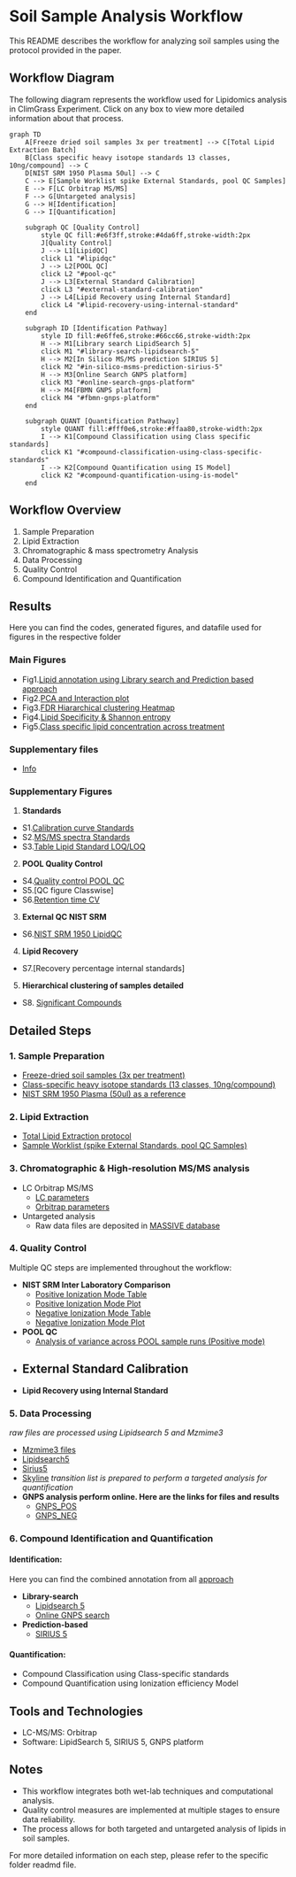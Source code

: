 # Soil Sample Analysis Workflow

This README describes the workflow for analyzing soil samples using the protocol provided in the paper.

## Workflow Diagram

The following diagram represents the workflow used for Lipidomics analysis in ClimGrass Experiment. Click on any box to view more detailed information about that process.


```mermaid
graph TD
    A[Freeze dried soil samples 3x per treatment] --> C[Total Lipid Extraction Batch]
    B[Class specific heavy isotope standards 13 classes, 10ng/compound] --> C
    D[NIST SRM 1950 Plasma 50ul] --> C
    C --> E[Sample Worklist spike External Standards, pool QC Samples]
    E --> F[LC Orbitrap MS/MS]
    F --> G[Untargeted analysis]
    G --> H[Identification]
    G --> I[Quantification]

    subgraph QC [Quality Control]
        style QC fill:#e6f3ff,stroke:#4da6ff,stroke-width:2px
        J[Quality Control]
        J --> L1[LipidQC]
        click L1 "#lipidqc"
        J --> L2[POOL QC]
        click L2 "#pool-qc"
        J --> L3[External Standard Calibration]
        click L3 "#external-standard-calibration"
        J --> L4[Lipid Recovery using Internal Standard]
        click L4 "#lipid-recovery-using-internal-standard"
    end

    subgraph ID [Identification Pathway]
        style ID fill:#e6ffe6,stroke:#66cc66,stroke-width:2px
        H --> M1[Library search LipidSearch 5]
        click M1 "#library-search-lipidsearch-5"
        H --> M2[In Silico MS/MS prediction SIRIUS 5]
        click M2 "#in-silico-msms-prediction-sirius-5"
        H --> M3[Online Search GNPS platform]
        click M3 "#online-search-gnps-platform"
        H --> M4[FBMN GNPS platform]
        click M4 "#fbmn-gnps-platform"
    end

    subgraph QUANT [Quantification Pathway]
        style QUANT fill:#fff0e6,stroke:#ffaa80,stroke-width:2px
        I --> K1[Compound Classification using Class specific standards]
        click K1 "#compound-classification-using-class-specific-standards"
        I --> K2[Compound Quantification using IS Model]
        click K2 "#compound-quantification-using-is-model"
    end
```

## Workflow Overview

1. Sample Preparation
2. Lipid Extraction
3. Chromatographic & mass spectrometry Analysis
4. Data Processing
5. Quality Control
6. Compound Identification and Quantification


## Results
Here you can find the codes, generated figures, and datafile used for figures in the respective folder

### Main Figures
- Fig1.[Lipid annotation using Library search and Prediction based approach](Results/Figure1/Figure1.ipynb)
- Fig2.[PCA and Interaction plot](Results/Figure2/Figure2.ipynb)
- Fig3.[FDR Hiararchical clustering Heatmap](Results/Figure3/Figure3.ipynb)
- Fig4.[Lipid Specificity & Shannon entropy](Results/Figure4/Figure4.ipynb)
- Fig5.[Class specific lipid concentration across treatment](Results/Figure5/figure5.ipynb)

### Supplementary files
- [Info](supplementary/Table-S1.docx)

### Supplementary Figures

1. **Standards**
- S1.[Calibration curve Standards](Results/Calibration-curves/Calibration-curve.ipynb)
- S2.[MS/MS spectra Standards](Results/Validation-of-current-lipidomics-workflow/LipidStandards/mass-spec-standards.ipynb)
- S3.[Table Lipid Standard LOQ/LOQ](supplementary/calibration_table.pdf)
2. **POOL Quality Control**
- S4.[Quality control POOL QC](supplementary/QC_percentage_differences_plot_with_threshold_neg.pdf)
- S5.[QC figure Classwise]
- S6.[Retention time CV](supplementary/retention_time_cv_distribution.pdf)
3. **External QC NIST SRM**
- S6.[NIST SRM 1950 LipidQC](supplementary/Soil_lipidomcis_NISTSRM1950.png)
4. **Lipid Recovery**
- S7.[Recovery percentage internal standards]
5. **Hierarchical clustering of samples detailed**
- S8. [Significant Compounds](supplementary/significant_compounds_heatmap.pdf)

## Detailed Steps

### 1. Sample Preparation

- [Freeze-dried soil samples (3x per treatment)](methods/Extraction/Sample_used_for_lipid_extraction.pdf)
- [Class-specific heavy isotope standards (13 classes, 10ng/compound)](methods/Extraction/Internal_Standard_spiked_in_soil_samples.pdf)
- [NIST SRM 1950 Plasma (50ul) as a reference](https://tsapps.nist.gov/srmext/certificates/1950.pdf)

### 2. Lipid Extraction

- [Total Lipid Extraction protocol](methods/Extraction/TLE-SOP.pdf)
- [Sample Worklist (spike External Standards, pool QC Samples)](methods/Extraction/sample-worklist-climgrass.pdf)

### 3. Chromatographic & High-resolution MS/MS analysis

- LC Orbitrap MS/MS
  - [LC parameters](methods/LC-parameters.pdf)
  - [Orbitrap parameters](methods/Orbitrap-parameters.pdf)
- Untargeted analysis
  - Raw data files are deposited in [MASSIVE database]()
 
### 4. Quality Control

Multiple QC steps are implemented throughout the workflow:

- **NIST SRM Inter Laboratory Comparison**
  - [Positive Ionization Mode Table](supplementary/Soil_lipidomics_SRM1950.pdf)
  - [Positive Ionization Mode Plot](supplementary/Soil_lipidomcis_NISTSRM1950.png)
  - [Negative Ionization Mode Table]()
  - [Negative Ionization Mode Plot]()
- **POOL QC**
  - [Analysis of variance across POOL sample runs (Positive mode)](supplementary/QC_percentage_differences_plot_with_threshold_neg.pdf)
- **External Standard Calibration**
  - 
- **Lipid Recovery using Internal Standard**
    

### 5. Data Processing
*raw files are processed using Lipidsearch 5 and Mzmime3*
- [Mzmime3 files](methods/Dataprocessing/mzmine3)
- [Lipidsearch5]()
- [Sirius5](methods/Dataprocessing/sirius5/SIRIUS5predictionSettings.pdf)
- [Skyline](methods/SKYLINE-Workflow/skyline.md) *transition list is prepared to perform a targeted analysis for quantification*
- **GNPS analysis perform online. Here are the links for files and results**
  - [GNPS_POS](https://gnps.ucsd.edu/ProteoSAFe/status.jsp?task=14a6275c9e264972849f2b6a3f39df25)
  - [GNPS_NEG](https://gnps.ucsd.edu/ProteoSAFe/status.jsp?task=6f2be01f485b4a34a77ec1c735a59357)

### 6. Compound Identification and Quantification

#### Identification:
  Here you can find the combined annotation from all [approach](supplementary/Identification/ALL-COMBINED.xlsx)
  - **Library-search**
    - [Lipidsearch 5](supplementary/Identification/lipidsearch5-identification)
    - [Online GNPS search](supplementary/Identification/GNPS-identification)
  - **Prediction-based**
    - [SIRIUS 5](supplementary/Identification/SIRIUS5-identification) 

#### Quantification:
- Compound Classification using Class-specific standards
- Compound Quantification using Ionization efficiency Model

## Tools and Technologies

- LC-MS/MS: Orbitrap
- Software: LipidSearch 5, SIRIUS 5, GNPS platform

## Notes

- This workflow integrates both wet-lab techniques and computational analysis.
- Quality control measures are implemented at multiple stages to ensure data reliability.
- The process allows for both targeted and untargeted analysis of lipids in soil samples.

For more detailed information on each step, please refer to the specific folder readmd file.
